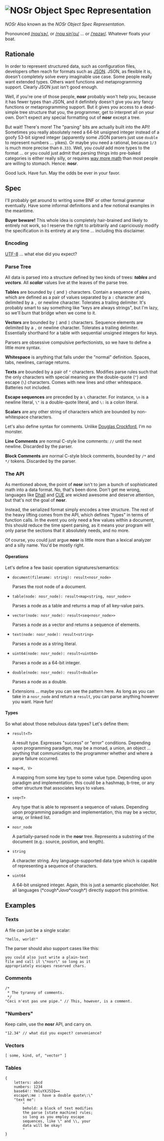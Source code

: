 # ![NOSr Object Spec Representation](./assets/nosr.svg)

*NOSr* Also known as the *NOSr Object Spec Representation*.

Pronounced [/noʊˈsɝ/](assets/audio/nosr_no-sir.mp3), or
[/noʊ sinˈjɔɹ/](assets/audio/nosr_no-senior.mp3)
... or [/ˈnɒzər/](assets/audio/nosr_nozzer.mp3). Whatever
floats your boat.

## Rationale

In order to represent structured data, such as configuration files, developers
often reach for formats such as [JSON](https://www.json.org/json-en.html). JSON,
as flexible it is, doesn't completely solve every imaginable use case. Some
people really want extended types. Others want functions and metaprogramming
support. Clearly JSON just isn't good enough.

Well, if you're one of those people, **nosr** probably won't help you, because
it has fewer types than JSON, and it definitely doesn't give you any fancy
functions or metaprogramming support. But it gives you access to a dead-simple
tree structure that you, the programmer, get to interpret all on your own. Don't
expect any special formatting out of **nosr** except a tree.

But wait! There's more! The "parsing" bits are actually built into the API!
Sometimes you really absolutely need a 64-bit unsigned integer instead of a
goofy 53-bit signed integer (apparently some JSON parsers just use `double` to
represent numbers ... yikes). Or maybe you need a rational, because `1/3` is
much more precise than `0.333`. Well, you *could* add more types to the format
... or you could just admit that parsing things into pre-baked categories is
either really silly, or requires [way more
math](https://en.wikipedia.org/wiki/Dependent_type) than most people are willing
to stomach. Hence: **nosr**.

Good luck. Have fun. May the odds be ever in your favor.

## Spec

I'll probably get around to writing some BNF or other formal grammar eventually.
Have some informal definitions and a few notional examples in the meantime.

**Buyer beware!** This whole idea is completely hair-brained and likely to
entirely not work, so I reserve the right to arbitrarily and capriciously modify
the specification in its entirety at any time ... including this disclaimer.

### Encoding

[UTF-8](https://en.wikipedia.org/wiki/UTF-8) ... what else did you expect?

### Parse Tree

All data is parsed into a structure defined by two kinds of trees: ***tables***
and ***vectors***. All ***scalar*** values live at the leaves of the parse tree.

**Tables** are bounded by `{` and `}` characters. Contain a sequence of pairs,
which are defined as a pair of values separated by a `:` character and delimited
by a `,` or newline character. Tolerates a trailing delimiter. It's
probably smart to say something like "keys are always strings", but I'm lazy, so
we'll burn that bridge when we come to it.

**Vectors** are bounded by `[` and `]` characters. Sequence elements are
delimited by a `,` or newline character. Tolerates a trailing delimiter.
Essentially shorthand for a table with sequential unsigned integers for keys.

Parsers are obsessive compulsive perfectionists, so we have to define a little
more syntax.

**Whitespace** is anything that falls under the "normal" definition. Spaces,
tabs, newlines, carriage returns.

**Texts** are bounded by a pair of `"` characters. Modifies parse rules such
that the only characters with special meaning are the double-quote (`"`) and
escape (`\`) characters. Comes with new lines and other whitespace. Batteries
not included.

**Escape sequences** are preceded by a `\` character. For instance, `\n` is a
newline literal, `\"` is a double-quote literal, and `\:` is a colon literal.

**Scalars** are any other string of characters which are bounded by
non-whitespace characters.

Let's also define syntax for comments. Unlike [Douglas
Crockford](https://web.archive.org/web/20190112173904/https://plus.google.com/118095276221607585885/posts/RK8qyGVaGSr),
I'm no monster.

**Line Comments** are normal C-style line comments: `//` until the next newline.
Discarded by the parser.

**Block Comments** are normal C-style block comments, bounded by `/*` and `*/`
tokens. Discarded by the parser.

### The API

As mentioned above, the point of **nosr** isn't to jam a bunch of sophisticated
math into a data format. No, that's been done. Don't get me wrong, languages
like [Dhall](https://dhall-lang.org/) and [CUE](https://cuelang.org/) are wicked
awesome and deserve attention, but that's not the goal of **nosr**.

Instead, the serialized format simply encodes a tree structure. The rest of the
heavy lifting comes from the API, which defines "types" in terms of function
calls. In the event you only need a few values within a document, this should
reduce the time spent parsing, as it means your program will only parse the
sections that it absolutely needs, and no more.

Of course, you could just argue **nosr** is little more than a lexical analyzer
and a silly name. You'd be mostly right.

#### Operations

Let's define a few basic operation signatures/semantics:

* `document(filename: string): result<nosr_node>`

  Parses the root node of a document.

* `table(node: nosr_node): result<map<string, nosr_node>>`

  Parses a node as a table and returns a map of all key-value pairs.

* `vector(node: nosr_node): result<seq<nosr_node>>`

  Parses a node as a vector and returns a sequence of elements.

* `text(node: nosr_node): result<string>`

  Parses a node as a string literal.

* `uint64(node: nosr_node): result<uint64>`

  Parses a node as a 64-bit integer.

* `double(node: nosr_node): result<double>`

  Parses a node as a double.

* Extensions ... maybe you can see the pattern here. As long as you can take in
  a `nosr_node` and return a `result`, you can parse anything however you want.
  Have fun!

#### Types

So what about those nebulous data types? Let's define them:

* `result<T>`

  A result type. Expresses "success" or "error" conditions. Depending upon
  programming paradigm, may be a monad, a union, an object ... anything that
  communicates to the programmer whether and where a parse failure occurred.

* `map<K, V>`

  A mapping from some key type to some value type. Depending upon paradigm and
  implementation, this could be a hashmap, b-tree, or any other structure that
  associates keys to values.

* `seq<T>`

  Any type that is able to represent a sequence of values. Depending upon
  programming paradigm and implementation, this may be a vector, array, or
  linked list.

* `nosr_node`

  A partially-parsed node in the **nosr** tree. Represents a substring of the
  document (e.g.: source, position, and length).

* `string`

  A character string. Any language-supported data type which is capable of
  representing a sequence of characters.

* `uint64`

  A 64-bit unsigned integer. Again, this is just a semantic placeholder. Not all
  languages (\*cough\**Java*\*cough\*) directly support this primitive.

## Examples

### Texts

A file can just be a single scalar:

    "hello, world!"

The parser should also support cases like this:

    you could also just write a plain-text
    file and call it \"nosr\" so long as it
    appropriately escapes reserved chars.

### Comments

    /*
     * The tyranny of comments.
     */
    "Ceci n'est pas une pipe." // This, however, is a comment.

### "Numbers"

Keep calm, use the **nosr** API, and carry on.

    "12.34" // what did you expect? convenience?

### Vectors

    [ some, kind, of, "vector" ]

### Tables

    {
        letters: abcd
        numbers: 1234
        base64!: YmluYXJ5IQ==
        escape\:me : have a double quote\:\"
        "text me":
            "
            behold: a block of text modifies
            the parse [state machine] rules;
            so long as you employ escape
            sequences, like \" and \\, your
            data will be okay!
            "
    }
